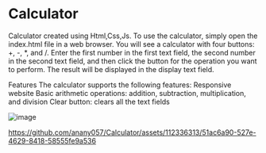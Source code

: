 # Calculator
Calculator created using Html,Css,Js.
To use the calculator, simply open the index.html file in a web browser. You will see a calculator with four buttons: +, -, *, and /. Enter the first number in the first text field, the second number in the second text field, and then click the button for the operation you want to perform. The result will be displayed in the display text field.

Features
The calculator supports the following features:
Responsive website
Basic arithmetic operations: addition, subtraction, multiplication, and division
Clear button: clears all the text fields


![image](https://github.com/anany057/Calculator/assets/112336313/91f00efa-0f05-4455-bb30-403d77f51357)




https://github.com/anany057/Calculator/assets/112336313/51ac6a90-527e-4629-8418-58555fe9a536

